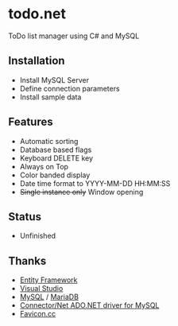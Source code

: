 # todo.net

ToDo list manager using C# and MySQL


## Installation

 - Install MySQL Server
 - Define connection parameters
 - Install sample data


## Features
 - Automatic sorting
 - Database based flags
 - Keyboard DELETE key
 - Always on Top
 - Color banded display
 - Date time format to YYYY-MM-DD HH:MM:SS
 - ~~Single instance only~~ Window opening


## Status

 - Unfinished


## Thanks

 - [Entity Framework](https://msdn.microsoft.com/en-us/library/aa937723(v=vs.113).aspx)
 - [Visual Studio](https://www.visualstudio.com/)
 - [MySQL](https://www.mysql.com/) / [MariaDB](https://mariadb.org/)
 - [Connector/Net ADO.NET driver for MySQL](https://dev.mysql.com/downloads/connector/net/)
 - [Favicon.cc](http://www.favicon.cc/)
